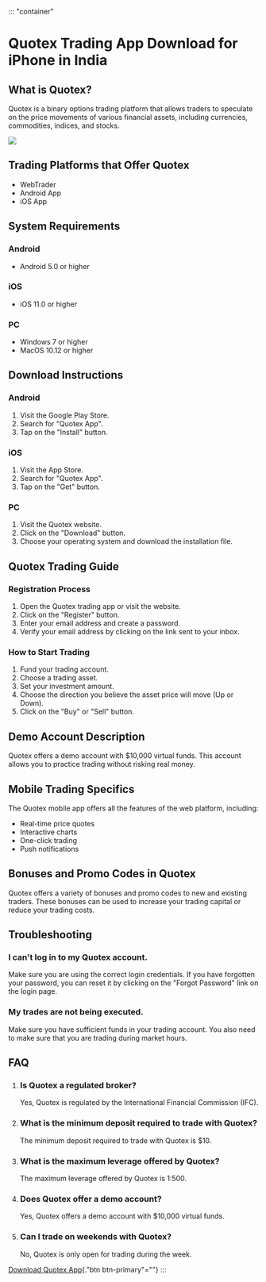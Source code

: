 ::: \"container\"
# Quotex Trading App Download for iPhone in India

## What is Quotex?

Quotex is a binary options trading platform that allows traders to
speculate on the price movements of various financial assets, including
currencies, commodities, indices, and stocks.

[![](https://static.quotex.io/files/5_en/300_250.jpg)](https://traff.sbs/brokerqxsignupf)

## Trading Platforms that Offer Quotex

-   WebTrader
-   Android App
-   iOS App

## System Requirements

### Android

-   Android 5.0 or higher

### iOS

-   iOS 11.0 or higher

### PC

-   Windows 7 or higher
-   MacOS 10.12 or higher

## Download Instructions

### Android

1.  Visit the Google Play Store.
2.  Search for "Quotex App".
3.  Tap on the "Install" button.

### iOS

1.  Visit the App Store.
2.  Search for "Quotex App".
3.  Tap on the "Get" button.

### PC

1.  Visit the Quotex website.
2.  Click on the "Download" button.
3.  Choose your operating system and download the installation file.

## Quotex Trading Guide

### Registration Process

1.  Open the Quotex trading app or visit the website.
2.  Click on the "Register" button.
3.  Enter your email address and create a password.
4.  Verify your email address by clicking on the link sent to your
    inbox.

### How to Start Trading

1.  Fund your trading account.
2.  Choose a trading asset.
3.  Set your investment amount.
4.  Choose the direction you believe the asset price will move (Up or
    Down).
5.  Click on the "Buy" or "Sell" button.

## Demo Account Description

Quotex offers a demo account with \$10,000 virtual funds. This account
allows you to practice trading without risking real money.

## Mobile Trading Specifics

The Quotex mobile app offers all the features of the web platform,
including:

-   Real-time price quotes
-   Interactive charts
-   One-click trading
-   Push notifications

## Bonuses and Promo Codes in Quotex

Quotex offers a variety of bonuses and promo codes to new and existing
traders. These bonuses can be used to increase your trading capital or
reduce your trading costs.

## Troubleshooting

### I can\'t log in to my Quotex account.

Make sure you are using the correct login credentials. If you have
forgotten your password, you can reset it by clicking on the "Forgot
Password" link on the login page.

### My trades are not being executed.

Make sure you have sufficient funds in your trading account. You also
need to make sure that you are trading during market hours.

## FAQ

1.  ### Is Quotex a regulated broker?

    Yes, Quotex is regulated by the International Financial Commission
    (IFC).

2.  ### What is the minimum deposit required to trade with Quotex?

    The minimum deposit required to trade with Quotex is \$10.

3.  ### What is the maximum leverage offered by Quotex?

    The maximum leverage offered by Quotex is 1:500.

4.  ### Does Quotex offer a demo account?

    Yes, Quotex offers a demo account with \$10,000 virtual funds.

5.  ### Can I trade on weekends with Quotex?

    No, Quotex is only open for trading during the week.

[Download Quotex App](\%22https://traff.sbs/quotexonelink\%22){."btn
btn-primary"=""}
:::


